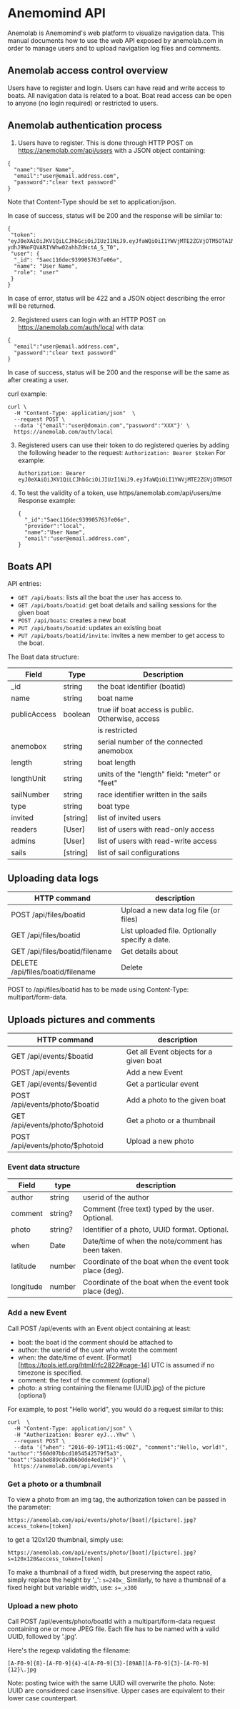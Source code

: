 Anemomind API
=============

Anemolab is Anemomind's web platform to visualize navigation data.
This manual documents how to use the web API exposed by anemolab.com in order
to manage users and to upload navigation log files and comments.

Anemolab access control overview
--------------------------------

Users have to register and login.
Users can have read and write access to boats.
All navigation data is related to a boat.
Boat read access can be open to anyone (no login required) or restricted to users.

Anemolab authentication process
-------------------------------

1. Users have to register. This is done through HTTP POST on
   https://anemolab.com/api/users with a JSON object containing: 
  ```
  {
    "name":"User Name",
    "email":"user@email.address.com",
    "password":"clear text password"
  }
  ```
  Note that Content-Type should be set to application/json.

  In case of success, status will be 200 and the response will be similar to:
  ```
  {
   "token": "eyJ0eXAiOiJKV1QiLCJhbGciOiJIUzI1NiJ9.eyJfaWQiOiI1YWVjMTE2ZGVjOTM5OTA1NzYzZmUwNmUiLCJpYXQiOjE1MjU0MjAzOTcsImV4cCI6MTUyNTQzODM5N30.1NJ4q4gy1-ydhJ9NoFQVARIYWhw02ahhZdHctA_S_T0",
   "user": {
    "_id": "5aec116dec939905763fe06e",
    "name": "User Name",
    "role": "user"
   }
  }
  ```

  In case of error, status will be 422 and a JSON object describing the error
  will be returned.

2. Registered users can login with an HTTP POST on https://anemolab.com/auth/local
   with data:
  ```
  {
    "email":"user@email.address.com",
    "password":"clear text password"
  }
  ```

  In case of success, status will be 200 and the response will be the same as
  after creating a user.


  curl example:
  ```
  curl \
    -H "Content-Type: application/json"  \
    --request POST \
    --data '{"email":"user@domain.com","password":"XXX"}' \
    https://anemolab.com/auth/local
```


3. Registered users can use their token to do registered queries by adding the
   following header to the request:
   ``` Authorization: Bearer $token ```
   For example:
   ```
   Authorization: Bearer eyJ0eXAiOiJKV1QiLCJhbGciOiJIUzI1NiJ9.eyJfaWQiOiI1YWVjMTE2ZGVjOTM5OTA1NzYzZmUwNmUiLCJpYXQiOjE1MjU0MjA5MTQsImV4cCI6MTUyNTQzODkxNH0.We4vnrAoTjr6xBhZD56qYPasRuuv_b5W4Kaw2k72uxI
   ```

4. To test the validity of a token, use https/anemolab.com/api/users/me
   Response example:
   ```
   {
     "_id":"5aec116dec939905763fe06e",
     "provider":"local",
     "name":"User Name",
     "email":"user@email.address.com",
   }
   ```

Boats API
---------

API entries:
- ```GET /api/boats```: lists all the boat the user has access to.
- ```GET /api/boats/boatid```: get boat details and sailing sessions for the given boat
- ```POST /api/boats```: creates a new boat
- ```PUT /api/boats/boatid```: updates an existing boat
- ```PUT /api/boats/boatid/invite```: invites a new member to get access to the boat.

The Boat data structure:

| Field        | Type       | Description                                        |
| ------------ | ---------- | -------------------------------------------------- |
| _id          | string     | the boat identifier (boatid)                       |
| name         | string     | boat name                                          |
| publicAccess | boolean    | true iif boat access is public. Otherwise, access  |
|              |            | is restricted                                      |
| anemobox     | string     | serial number of the connected anemobox            |
| length       | string     | boat length                                        |
| lengthUnit   | string     | units of the "length" field: "meter" or "feet"     |
| sailNumber   | string     | race identifier written in the sails               |
| type         | string     | boat type                                          |
| invited      | [string]   | list of invited users                              |
| readers      | [User]     | list of users with read-only access                |
| admins       | [User]     | list of users with read-write access               |
| sails        | [string]   | list of sail configurations                        |


Uploading data logs
-------------------

| HTTP command                     | description                                    |
| -------------------------------- | ---------------------------------------------- |
| POST /api/files/boatid           | Upload a new data log file (or files)          |
| GET /api/files/boatid            | List uploaded file. Optionally specify a date. |
| GET /api/files/boatid/filename   | Get details about <filename>                   |
| DELETE /api/files/boatid/filename| Delete <filename>                              |

POST to /api/files/boatid has to be made using Content-Type: multipart/form-data.

Uploads pictures and comments
-----------------------------

| HTTP command                    | description                                    |
| ------------------------------- | ---------------------------------------------- |
| GET /api/events/$boatid         | Get all Event objects for a given boat         |
| POST /api/events                | Add a new Event                                |
| GET /api/events/$eventid        | Get a particular event                         |
| POST /api/events/photo/$boatid  | Add a photo to the given boat                  |
| GET /api/events/photo/$photoid  | Get a photo or a thumbnail                     |
| POST /api/events/photo/$photoid | Upload a new photo                             |

### Event data structure

| Field     | type     | description                                              |
| --------- | -------- | -------------------------------------------------------- |
| author    | string   | userid of the author                                     |
| comment   | string?  | Comment (free text) typed by the user. Optional.         |
| photo     | string?  | Identifier of a photo, UUID format. Optional.            |
| when      | Date     | Date/time of when the note/comment has been taken.       |
| latitude  | number   | Coordinate of the boat when the event took place (deg).  |
| longitude | number   | Coordinate of the boat when the event took place (deg).  |

### Add a new Event

Call POST /api/events with an Event object containing at least:
- boat: the boat id the comment should be attached to
- author: the userid of the user who wrote the comment
- when: the date/time of event. [Format][https://tools.ietf.org/html/rfc2822#page-14] UTC is assumed if no timezone is specified.
- comment: the text of the comment (optional)
- photo: a string containing the filename (UUID.jpg) of the picture (optional)

For example, to post "Hello world", you would do a request similar to this:
```
curl  \
  -H "Content-Type: application/json" \
  -H "Authorization: Bearer eyJ...Yhw" \
  --request POST \
  --data '{"when": "2016-09-19T11:45:00Z", "comment":"Hello, world!", "author":"560d07bbcd1054542579f5a3", "boat":"5aabe889cda9b6b0de4ed194"}' \
  https://anemolab.com/api/events
```

### Get a photo or a thumbnail

To view a photo from an img tag, the authorization token can be passed in
the parameter:
```
https://anemolab.com/api/events/photo/[boat]/[picture].jpg?access_token=[token]
```
to get a 120x120 thumbnail, simply use:
```
https://anemolab.com/api/events/photo/[boat]/[picture].jpg?s=120x120&access_token=[token]
```
To make a thumbnail of a fixed width, but preserving the aspect ratio,
simply replace the height by '_':  ```s=240x_```
Similarly, to have a thumbnail of a fixed height but variable width, use:
```s=_x300```


### Upload a new photo

Call POST /api/events/photo/boatId with a multipart/form-data request containing one or more JPEG file.
Each file has to be named with a valid UUID, followed by '.jpg'.

Here's the regexp validating the filename:
```
[A-F0-9]{8}-[A-F0-9]{4}-4[A-F0-9]{3}-[89AB][A-F0-9]{3}-[A-F0-9]{12}\.jpg
```

Note: posting twice with the same UUID will overwrite the photo.
Note: UUID are considered case insensitive. Upper cases are equivalent to their lower case counterpart.
